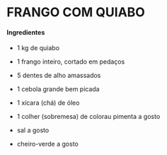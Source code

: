 # FRANGO COM QUIABO

#### Ingredientes

- 1 kg de quiabo

- 1 frango inteiro, cortado em pedaços

- 5 dentes de alho amassados

- 1 cebola grande bem picada

- 1 xícara (chá) de óleo

- 1 colher (sobremesa) de colorau
  pimenta a gosto

- sal a gosto

- cheiro-verde a gosto
